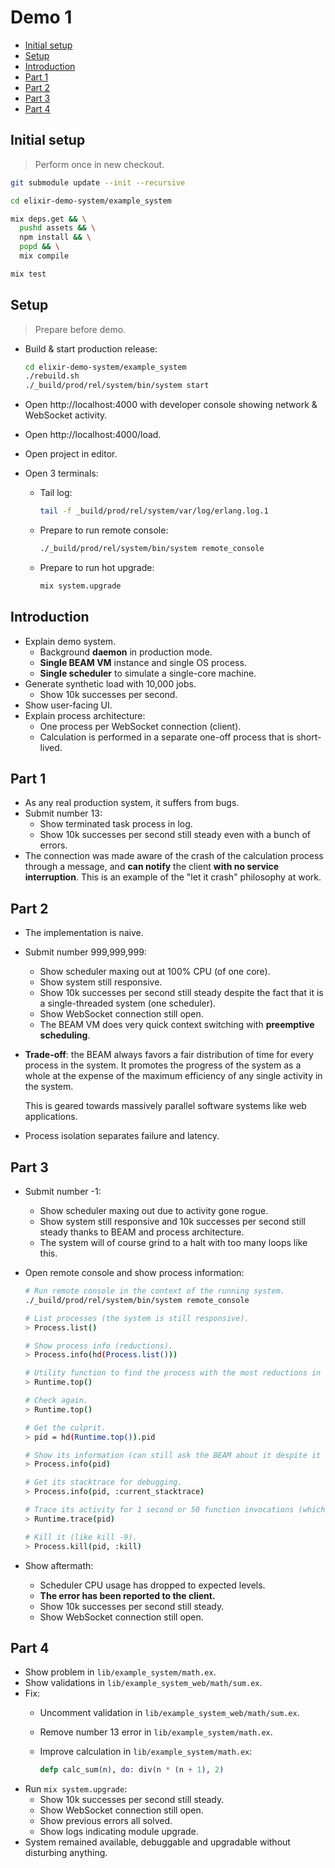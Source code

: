 # Demo 1

<!-- START doctoc generated TOC please keep comment here to allow auto update -->
<!-- DON'T EDIT THIS SECTION, INSTEAD RE-RUN doctoc TO UPDATE -->


- [Initial setup](#initial-setup)
- [Setup](#setup)
- [Introduction](#introduction)
- [Part 1](#part-1)
- [Part 2](#part-2)
- [Part 3](#part-3)
- [Part 4](#part-4)

<!-- END doctoc generated TOC please keep comment here to allow auto update -->

## Initial setup

> Perform once in new checkout.

```bash
git submodule update --init --recursive

cd elixir-demo-system/example_system

mix deps.get && \
  pushd assets && \
  npm install && \
  popd && \
  mix compile

mix test
```

## Setup

> Prepare before demo.

* Build & start production release:

  ```bash
  cd elixir-demo-system/example_system
  ./rebuild.sh
  ./_build/prod/rel/system/bin/system start
  ```
* Open http://localhost:4000 with developer console showing network & WebSocket activity.
* Open http://localhost:4000/load.
* Open project in editor.
* Open 3 terminals:
  * Tail log:

    ```bash
    tail -f _build/prod/rel/system/var/log/erlang.log.1
    ```
  * Prepare to run remote console:

    ```bash
    ./_build/prod/rel/system/bin/system remote_console
    ```
  * Prepare to run hot upgrade:

    ```bash
    mix system.upgrade
    ```

## Introduction

* Explain demo system.
  * Background **daemon** in production mode.
  * **Single BEAM VM** instance and single OS process.
  * **Single scheduler** to simulate a single-core machine.
* Generate synthetic load with 10,000 jobs.
  * Show 10k successes per second.
* Show user-facing UI.
* Explain process architecture:
  * One process per WebSocket connection (client).
  * Calculation is performed in a separate one-off process that is short-lived.

## Part 1

* As any real production system, it suffers from bugs.
* Submit number 13:
  * Show terminated task process in log.
  * Show 10k successes per second still steady even with a bunch of errors.
* The connection was made aware of the crash of the calculation process through
  a message, and **can notify** the client **with no service interruption**.
  This is an example of the "let it crash" philosophy at work.

## Part 2

* The implementation is naive.
* Submit number 999,999,999:
  * Show scheduler maxing out at 100% CPU (of one core).
  * Show system still responsive.
  * Show 10k successes per second still steady despite the fact that it is a
    single-threaded system (one scheduler).
  * Show WebSocket connection still open.
  * The BEAM VM does very quick context switching with **preemptive
    scheduling**.
* **Trade-off**: the BEAM always favors a fair distribution of time for every
  process in the system. It promotes the progress of the system as a whole at
  the expense of the maximum efficiency of any single activity in the system.

  This is geared towards massively parallel software systems like web
  applications.
* Process isolation separates failure and latency.

## Part 3

* Submit number -1:
  * Show scheduler maxing out due to activity gone rogue.
  * Show system still responsive and 10k successes per second still steady
    thanks to BEAM and process architecture.
  * The system will of course grind to a halt with too many loops like this.
* Open remote console and show process information:

  ```bash
  # Run remote console in the context of the running system.
  ./_build/prod/rel/system/bin/system remote_console

  # List processes (the system is still responsive).
  > Process.list()

  # Show process info (reductions).
  > Process.info(hd(Process.list()))

  # Utility function to find the process with the most reductions in the last second.
  > Runtime.top()

  # Check again.
  > Runtime.top()

  # Get the culprit.
  > pid = hd(Runtime.top()).pid

  # Show its information (can still ask the BEAM about it despite it being unresponsive).
  > Process.info(pid)

  # Get its stacktrace for debugging.
  > Process.info(pid, :current_stacktrace)

  # Trace its activity for 1 second or 50 function invocations (whichever takes place first).
  > Runtime.trace(pid)

  # Kill it (like kill -9).
  > Process.kill(pid, :kill)
  ```
* Show aftermath:
  * Scheduler CPU usage has dropped to expected levels.
  * **The error has been reported to the client.**
  * Show 10k successes per second still steady.
  * Show WebSocket connection still open.

## Part 4

* Show problem in `lib/example_system/math.ex`.
* Show validations in `lib/example_system_web/math/sum.ex`.
* Fix:
  * Uncomment validation in `lib/example_system_web/math/sum.ex`.
  * Remove number 13 error in `lib/example_system/math.ex`.
  * Improve calculation in `lib/example_system/math.ex`:

    ```elixir
    defp calc_sum(n), do: div(n * (n + 1), 2)
    ```
* Run `mix system.upgrade`:
  * Show 10k successes per second still steady.
  * Show WebSocket connection still open.
  * Show previous errors all solved.
  * Show logs indicating module upgrade.
* System remained available, debuggable and upgradable without disturbing
  anything.